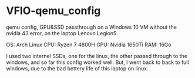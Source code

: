 # VFIO-qemu_config
qemu config, GPU&SSD passthrough on a Windows 10 VM without the nvidia 43 error, on the laptop Lenovo Legion5.

OS: Arch Linux
CPU: Ryzen 7 4800H
GPU: Nvidia 1650Ti
RAM: 16Go

I used two internel SSDs, one for the linux, the other passed through to the windows, and so far this config worked well.
But, I went back to back to full windows, due to the bad bettery life of this laptop on linux.
